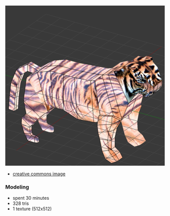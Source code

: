![](./output.png)

* [creative commons image](https://www.flickr.com/photos/133000551@N05/17392819374)

### Modeling

* spent 30 minutes
* 328 tris
* 1 texture (512x512)